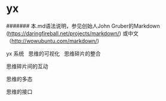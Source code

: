 # yx  
####### 本.md语法说明，参见创始人John Gruber的Markdown (https://daringfireball.net/projects/markdown/) 或中文（http://wowubuntu.com/markdown/)

yx 系统  
思维的可视化  
思维碎片的整合  

思维碎片间的互动  

思维的多态  

思维的接口  

